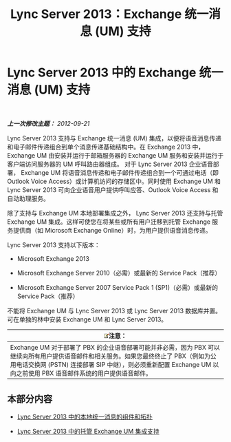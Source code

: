 ﻿---
title: Lync Server 2013：Exchange 统一消息 (UM) 支持
TOCTitle: Exchange 统一消息 (UM) 支持
ms:assetid: 0da62b8d-7416-4fb8-a405-381ca805c53a
ms:mtpsurl: https://technet.microsoft.com/zh-cn/library/Gg398179(v=OCS.15)
ms:contentKeyID: 49311993
ms.date: 05/19/2016
mtps_version: v=OCS.15
ms.translationtype: HT
---

# Lync Server 2013 中的 Exchange 统一消息 (UM) 支持

 

_**上一次修改主题：** 2012-09-21_

Lync Server 2013 支持与 Exchange 统一消息 (UM) 集成，以便将语音消息传递和电子邮件传递组合到单个消息传递基础结构中。在 Exchange 2013 中， Exchange UM 由安装并运行于邮箱服务器的 Exchange UM 服务和安装并运行于客户端访问服务器的 UM 呼叫路由器组成。 对于 Lync Server 2013 企业语音部署， Exchange UM 将语音消息传递和电子邮件传递组合到一个可通过电话（即 Outlook Voice Access）或计算机访问的存储区中。同时使用 Exchange UM 和 Lync Server 2013 可向企业语音用户提供呼叫应答、Outlook Voice Access 和自动助理服务。

除了支持与 Exchange UM 本地部署集成之外， Lync Server 2013 还支持与托管 Exchange UM 集成。这样可使您在将某些或所有用户迁移到托管 Exchange 服务提供商（如 Microsoft Exchange Online）时，为用户提供语音消息传递。

Lync Server 2013 支持以下版本：

  - Microsoft Exchange 2013

  - Microsoft Exchange Server 2010（必需）或最新的 Service Pack（推荐）

  - Microsoft Exchange Server 2007 Service Pack 1 (SP1)（必需）或最新的 Service Pack（推荐）

不能将 Exchange UM 与 Lync Server 2013 或 Lync Server 2013 数据库并置。可在单独的林中安装 Exchange UM 和 Lync Server 2013。

<table>
<thead>
<tr class="header">
<th><img src="images/Dn783119.note(OCS.15).gif" title="note" alt="note" />注意：</th>
</tr>
</thead>
<tbody>
<tr class="odd">
<td>Exchange UM 对于部署了 PBX 的企业语音部署可能并非必需，因为 PBX 可以继续向所有用户提供语音邮件和相关服务。如果您最终终止了 PBX（例如为公用电话交换网 (PSTN) 连接部署 SIP 中继），则必须重新配置 Exchange UM 以向之前使用 PBX 语音邮件系统的用户提供语音邮件。</td>
</tr>
</tbody>
</table>


## 本部分内容

  - [Lync Server 2013 中的本地统一消息的组件和拓扑](lync-server-2013-components-and-topologies-for-on-premises-unified-messaging.md)

  - [Lync Server 2013 中的托管 Exchange UM 集成支持](lync-server-2013-support-for-hosted-exchange-um-integration.md)


